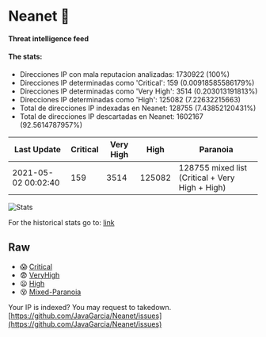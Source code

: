 # Neanet :hocho:
#### Threat intelligence feed
#### The stats:

- Direcciones IP con mala reputacion analizadas: 1730922 (100%)
- Direcciones IP determinadas como 'Critical':  159 (0.00918585586179%)
- Direcciones IP determinadas como 'Very High':  3514 (0.203013191813%)
- Direcciones IP determinadas como 'High':  125082 (7.22632215663)
- Total de direcciones IP indexadas en Neanet:  128755 (7.43852120431%)
- Total de direcciones IP descartadas en Neanet:  1602167 (92.5614787957%)

| Last Update | Critical | Very High | High | Paranoia |
| --- | --- | --- | --- | --- |
| 2021-05-02 00:02:40 | 159 | 3514 | 125082 | 128755 mixed list (Critical + Very High + High)|

![Stats](https://docs.google.com/spreadsheets/d/e/2PACX-1vSnaNMIXVabIpDJjufMlzH7poXnshF3mgd8Is1g9ytUEzVsP5my4Trn8f-xkoLLQ38xpL3HtmUexLo6/pubchart?oid=501124687&format=image)

For the historical stats go to: [link](/stats.csv)
## Raw
- :scream: [Critical](https://raw.githubusercontent.com/JavaGarcia/Neanet/master/blacklists/neanet_critical.txt)
- :fearful: [VeryHigh](https://raw.githubusercontent.com/JavaGarcia/Neanet/master/blacklists/neanet_veryHigh.txtt)
- :frowning: [High](https://raw.githubusercontent.com/JavaGarcia/Neanet/master/blacklists/neanet_high.txt)
- :dizzy_face: [Mixed-Paranoia](https://raw.githubusercontent.com/JavaGarcia/Neanet/master/blacklists/neanet_all.txt)


Your IP is indexed? You may request to takedown. [https://github.com/JavaGarcia/Neanet/issues](https://github.com/JavaGarcia/Neanet/issues)















































































































































































































































































































































































































































































































































































































































































































































































































































































































































































































































































































































































































































































































































































































































































































































































































































































































































































































































































































































































































































































































































































































































































































































































































































































































































































































































































































































































































































































































































































































































































































































































































































































































































































































































































































































































































































































































































































































































































































































































































































































































































































































































































































































































































































































































































































































































































































































































































































































































































































































































































































































































































































































































































































































































































































































































































































































































































































































































































































































































































































































































































































































































